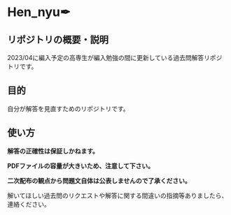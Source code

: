 # Hen_nyu✒
## リポジトリの概要・説明
2023/04に編入予定の高専生が編入勉強の間に更新している過去問解答リポジトリです。

## 目的
自分が解答を見直すためのリポジトリです。

## 使い方
**解答の正確性は保証しかねます。**

**PDFファイルの容量が大きいため、注意して下さい。**

**二次配布の観点から問題文自体は公表しませんので了承ください。**

解いてほしい過去問のリクエストや解答に関する間違いの指摘等ありましたら、連絡ください。
